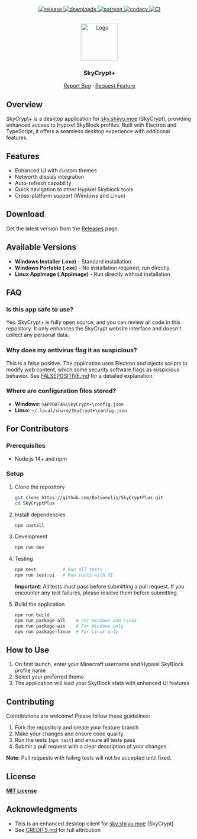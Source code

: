 <p align="center">
  <a href="https://github.com/Balionelis/SkyCryptPlus/releases" target="_blank">
    <img alt="release" src="https://img.shields.io/github/v/release/Balionelis/SkyCryptPlus?color=green" />
  </a>
  <a href="https://github.com/Balionelis/SkyCryptPlus/releases" target="_blank">
    <img alt="downloads" src="https://img.shields.io/github/downloads/Balionelis/SkyCryptPlus/total?color=purple" />
  </a>
  <a href="https://www.patreon.com/shiiyu" target="_blank">
    <img alt="patreon" src="https://img.shields.io/badge/Support%20on-Patreon-red?logo=patreon" />
  </a>
  <a href="" target="_blank">
    <img alt="codacy" src="https://app.codacy.com/project/badge/Grade/474966301fbd429aa96022c4442744f7" />
  </a>
  <a href="https://github.com/Balionelis/SkyCryptPlus/actions" target="_blank">
    <img alt="CI" src="https://github.com/Balionelis/SkyCryptPlus/workflows/CI/badge.svg" />
  </a>
</p>

<br />
<div align="center">
  <a>
    <img src="https://i.imgur.com/7Gp9Bye.png" alt="Logo" width="100" height="100">
  </a>

<h3 align="center">SkyCrypt+</h3>
  <p align="center">
    <a href="https://github.com/Balionelis/SkyCryptPlus/issues/new/choose">Report Bug</a>
    ·
    <a href="https://github.com/Balionelis/SkyCryptPlus/issues/new/choose">Request Feature</a>
  </p>
</div>

## Overview

SkyCrypt+ is a desktop application for [sky.shiiyu.moe](https://sky.shiiyu.moe/) (SkyCrypt), providing enhanced access to Hypixel SkyBlock profiles. Built with Electron and TypeScript, it offers a seamless desktop experience with additional features.

## Features

- Enhanced UI with custom themes
- Networth display integration
- Auto-refresh capability
- Quick navigation to other Hypixel Skyblock tools
- Cross-platform support (Windows and Linux)

## Download

Get the latest version from the [Releases](https://github.com/Balionelis/SkyCryptPlus/releases) page.

## Available Versions

- **Windows Installer (.exe)** - Standard installation
- **Windows Portable (.exe)** - No installation required, run directly
- **Linux AppImage (.AppImage)** - Run directly without installation

## FAQ

### Is this app safe to use?

Yes. SkyCrypt+ is fully open source, and you can review all code in this repository. It only enhances the SkyCrypt website interface and doesn't collect any personal data.

### Why does my antivirus flag it as suspicious?

This is a false positive. The application uses Electron and injects scripts to modify web content, which some security software flags as suspicious behavior. See [FALSEPOSITIVE.md](https://github.com/Balionelis/SkyCryptPlus/blob/main/FALSEPOSITIVE.md) for a detailed explanation.

### Where are configuration files stored?

- **Windows**: `%APPDATA%\SkyCrypt+\config.json`
- **Linux**: `~/.local/share/SkyCrypt+\config.json`

## For Contributors

### Prerequisites

- Node.js 14+ and npm

### Setup

1. Clone the repository

   ```bash
   git clone https://github.com/Balionelis/SkyCryptPlus.git
   cd SkyCryptPlus
   ```

2. Install dependencies

   ```bash
   npm install
   ```

3. Development

   ```bash
   npm run dev
   ```

4. Testing

   ```bash
   npm test          # Run all tests
   npm run test:ui   # Run tests with UI
   ```

   **Important**: All tests must pass before submitting a pull request. If you encounter any test failures, please resolve them before submitting.

5. Build the application
   ```bash
   npm run build
   npm run package-all    # For Windows and Linux
   npm run package-win    # For Windows only
   npm run package-linux  # For Linux only
   ```

## How to Use

1. On first launch, enter your Minecraft username and Hypixel SkyBlock profile name
2. Select your preferred theme
3. The application will load your SkyBlock stats with enhanced UI features

## Contributing

Contributions are welcome! Please follow these guidelines:

1. Fork the repository and create your feature branch
2. Make your changes and ensure code quality
3. Run the tests (`npm test`) and ensure all tests pass
4. Submit a pull request with a clear description of your changes

**Note**: Pull requests with failing tests will not be accepted until fixed.

## License

**[MIT License](https://github.com/Balionelis/SkyCryptPlus/blob/main/LICENSE)**

## Acknowledgments

- This is an enhanced desktop client for [sky.shiiyu.moe](https://sky.shiiyu.moe/) (SkyCrypt)
- See [CREDITS.md](https://github.com/Balionelis/SkyCryptPlus/blob/main/CREDITS.md) for full attribution
